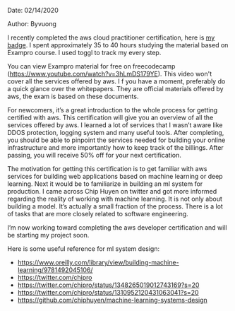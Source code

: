 Date: 02/14/2020

Author: Byvuong

I recently completed the aws cloud practitioner certification, here is [my badge](https://www.youracclaim.com/badges/9523c284-3646-41c7-909f-55e7c380c300).
I spent approximately 35 to 40 hours studying the material based on Exampro course. I used toggl to track my every step. 

You can view Exampro material for free on freecodecamp (https://www.youtube.com/watch?v=3hLmDS179YE).
This video won't cover all the services offered by aws. I f you have a moment, preferably do a quick glance over the whitepapers. They are official materials offered by aws, the exam is based on these documents.

For newcomers, it’s a great introduction to the whole process for getting certified with aws. This certification will give you an overview of all the services offered by aws. I learned a lot of services that I wasn’t aware like DDOS protection, logging system and many useful tools. After completing, you should be able to pinpoint the services needed for building your online infrastructure and more importantly how to keep track of the billings. After passing, you will receive 50% off for your next certification.

The motivation for getting this certification is to get familiar with aws services for building web applications based on machine learning or deep learning. Next it would be to familiarize in building an ml system for production. I came across Chip Huyen on twitter and got more informed regarding the reality of working with machine learning. It is not only about building a model. It’s actually a small fraction of the process. There is a lot of tasks that are more closely related to software engineering.

I’m now working toward completing the aws developer certification and will be starting my project soon. 

Here is some useful reference for ml system design:
-	https://www.oreilly.com/library/view/building-machine-learning/9781492045106/
-	https://twitter.com/chipro
-	https://twitter.com/chipro/status/1348265019012743169?s=20
-	https://twitter.com/chipro/status/1310952120431063041?s=20
-	https://github.com/chiphuyen/machine-learning-systems-design
